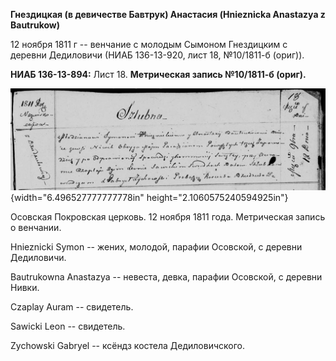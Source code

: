 **Гнездицкая (в девичестве Бавтрук) Анастасия (Hniеznicka Anastazya z
Bautrukow)**

12 ноября 1811 г -- венчание с молодым Сымоном Гнездицким с деревни
Дедиловичи (НИАБ 136-13-920, лист 18, №10/1811-б (ориг)).

**НИАБ 136-13-894:** Лист 18. **Метрическая запись №10/1811-б (ориг).**

![](./media/039d70dfdcd1b2c044b78ba976706c5b11a1bfea.png){width="6.496527777777778in"
height="2.1060575240594925in"}

Осовская Покровская церковь. 12 ноября 1811 года. Метрическая запись о
венчании.

Hnieznicki Symon -- жених, молодой, парафии Осовской, с деревни
Дедиловичи.

Bautrukowna Anastazya -- невеста, девка, парафии Осовской, с деревни
Нивки.

Czaplay Auram -- свидетель.

Sawicki Leon -- свидетель.

Zychowski Gabryel -- ксёндз костела Дедиловичского.
